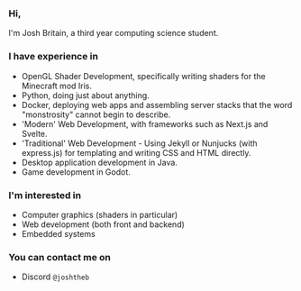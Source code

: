 ### Hi,

I'm Josh Britain, a third year computing science student.

### I have experience in

- OpenGL Shader Development, specifically writing shaders for the Minecraft mod Iris.
- Python, doing just about anything.
- Docker, deploying web apps and assembling server stacks that the word "monstrosity" cannot begin to describe.
- 'Modern' Web Development, with frameworks such as Next.js and Svelte.
- 'Traditional' Web Development - Using Jekyll or Nunjucks (with express.js) for templating and writing CSS and HTML directly.
- Desktop application development in Java.
- Game development in Godot.

### I'm interested in

- Computer graphics (shaders in particular)
- Web development (both front and backend)
- Embedded systems


### You can contact me on

- Discord `@joshtheb`
